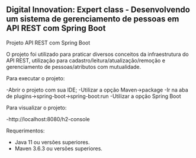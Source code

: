 <h2>Digital Innovation: Expert class - Desenvolvendo um sistema de gerenciamento de pessoas em API REST com Spring Boot</h2>

Projeto API REST com Spring Boot

O projeto foi utilizado para praticar diversos conceitos da infraestrutura do API REST, utilização para cadastro/leitura/atualização/remoção e gerenciamento de pessoas/atributos com mutualidade.


Para executar o projeto:

-Abrir o projeto com sua IDE;
-Utilizar a opção Maven->package
-Ir na aba de plugins->spring-boot->spring-boot:run
-Utilizar a opção Spring Boot


Para visualizar o projeto:

-http://localhost:8080/h2-console


Requerimentos:
* Java 11 ou versões superiores.
* Maven 3.6.3 ou versões superiores.





